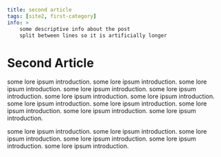 ```yml
title: second article
tags: [site2, first-category]
info: >
    some descriptive info about the post
    split between lines so it is artificially longer
```
# Second Article

some lore ipsum introduction. some lore ipsum introduction. some lore ipsum introduction. 
some lore ipsum introduction. some lore ipsum introduction. some lore ipsum introduction. 
some lore ipsum introduction. some lore ipsum introduction. some lore ipsum introduction. 
some lore ipsum introduction. some lore ipsum introduction. some lore ipsum introduction.


some lore ipsum introduction. some lore ipsum introduction. some lore ipsum introduction. 
some lore ipsum introduction. some lore ipsum introduction. some lore ipsum introduction.